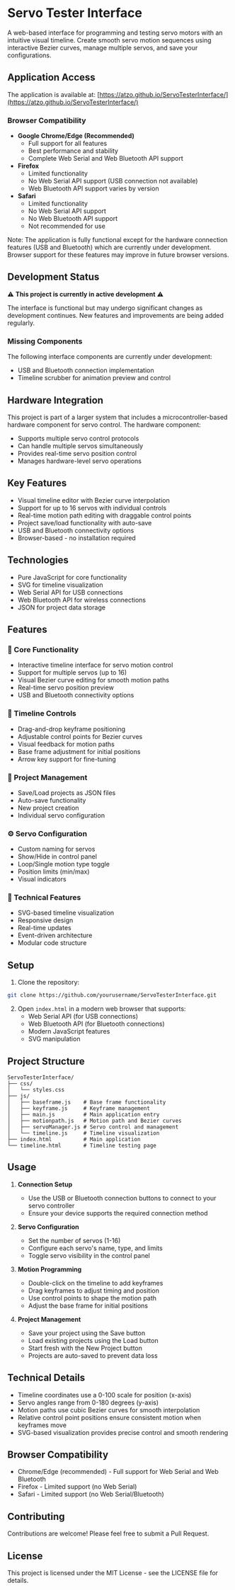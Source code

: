 # Servo Tester Interface

A web-based interface for programming and testing servo motors with an intuitive visual timeline. Create smooth servo motion sequences using interactive Bezier curves, manage multiple servos, and save your configurations.

## Application Access
The application is available at: [https://atzo.github.io/ServoTesterInterface/](https://atzo.github.io/ServoTesterInterface/)

### Browser Compatibility
- **Google Chrome/Edge (Recommended)**
  - Full support for all features
  - Best performance and stability
  - Complete Web Serial and Web Bluetooth API support
- **Firefox**
  - Limited functionality
  - No Web Serial API support (USB connection not available)
  - Web Bluetooth API support varies by version
- **Safari**
  - Limited functionality
  - No Web Serial API support
  - No Web Bluetooth API support
  - Not recommended for use

Note: The application is fully functional except for the hardware connection features (USB and Bluetooth) which are currently under development. Browser support for these features may improve in future browser versions.

## Development Status

⚠️ **This project is currently in active development** ⚠️

The interface is functional but may undergo significant changes as development continues. New features and improvements are being added regularly.

### Missing Components
The following interface components are currently under development:
- USB and Bluetooth connection implementation
- Timeline scrubber for animation preview and control

## Hardware Integration

This project is part of a larger system that includes a microcontroller-based hardware component for servo control. The hardware component:
- Supports multiple servo control protocols
- Can handle multiple servos simultaneously
- Provides real-time servo position control
- Manages hardware-level servo operations

## Key Features
- Visual timeline editor with Bezier curve interpolation
- Support for up to 16 servos with individual controls
- Real-time motion path editing with draggable control points
- Project save/load functionality with auto-save
- USB and Bluetooth connectivity options
- Browser-based - no installation required

## Technologies
- Pure JavaScript for core functionality
- SVG for timeline visualization
- Web Serial API for USB connections
- Web Bluetooth API for wireless connections
- JSON for project data storage

## Features

### 🎯 Core Functionality
- Interactive timeline interface for servo motion control
- Support for multiple servos (up to 16)
- Visual Bezier curve editing for smooth motion paths
- Real-time servo position preview
- USB and Bluetooth connectivity options

### 🎨 Timeline Controls
- Drag-and-drop keyframe positioning
- Adjustable control points for Bezier curves
- Visual feedback for motion paths
- Base frame adjustment for initial positions
- Arrow key support for fine-tuning

### 💾 Project Management
- Save/Load projects as JSON files
- Auto-save functionality
- New project creation
- Individual servo configuration

### ⚙️ Servo Configuration
- Custom naming for servos
- Show/Hide in control panel
- Loop/Single motion type toggle
- Position limits (min/max)
- Visual indicators

### 🔧 Technical Features
- SVG-based timeline visualization
- Responsive design
- Real-time updates
- Event-driven architecture
- Modular code structure

## Setup

1. Clone the repository:
```bash
git clone https://github.com/yourusername/ServoTesterInterface.git
```

2. Open `index.html` in a modern web browser that supports:
   - Web Serial API (for USB connections)
   - Web Bluetooth API (for Bluetooth connections)
   - Modern JavaScript features
   - SVG manipulation

## Project Structure

```
ServoTesterInterface/
├── css/
│   └── styles.css
├── js/
│   ├── baseframe.js    # Base frame functionality
│   ├── keyframe.js     # Keyframe management
│   ├── main.js         # Main application entry
│   ├── motionpath.js   # Motion path and Bezier curves
│   ├── servoManager.js # Servo control and management
│   └── timeline.js     # Timeline visualization
├── index.html          # Main application
└── timeline.html       # Timeline testing page
```

## Usage

1. **Connection Setup**
   - Use the USB or Bluetooth connection buttons to connect to your servo controller
   - Ensure your device supports the required connection method

2. **Servo Configuration**
   - Set the number of servos (1-16)
   - Configure each servo's name, type, and limits
   - Toggle servo visibility in the control panel

3. **Motion Programming**
   - Double-click on the timeline to add keyframes
   - Drag keyframes to adjust timing and position
   - Use control points to shape the motion path
   - Adjust the base frame for initial positions

4. **Project Management**
   - Save your project using the Save button
   - Load existing projects using the Load button
   - Start fresh with the New Project button
   - Projects are auto-saved to prevent data loss

## Technical Details

- Timeline coordinates use a 0-100 scale for position (x-axis)
- Servo angles range from 0-180 degrees (y-axis)
- Motion paths use cubic Bezier curves for smooth interpolation
- Relative control point positions ensure consistent motion when keyframes move
- SVG-based visualization provides precise control and smooth rendering

## Browser Compatibility

- Chrome/Edge (recommended) - Full support for Web Serial and Web Bluetooth
- Firefox - Limited support (no Web Serial)
- Safari - Limited support (no Web Serial/Bluetooth)

## Contributing

Contributions are welcome! Please feel free to submit a Pull Request.

## License

This project is licensed under the MIT License - see the LICENSE file for details. 